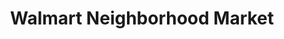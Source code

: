 ---
title: "Walmart Neighborhood Market"
url: /colorado-springs/walmart-neighborhood-market-north-union-boulevard/
shop: supermarket
---